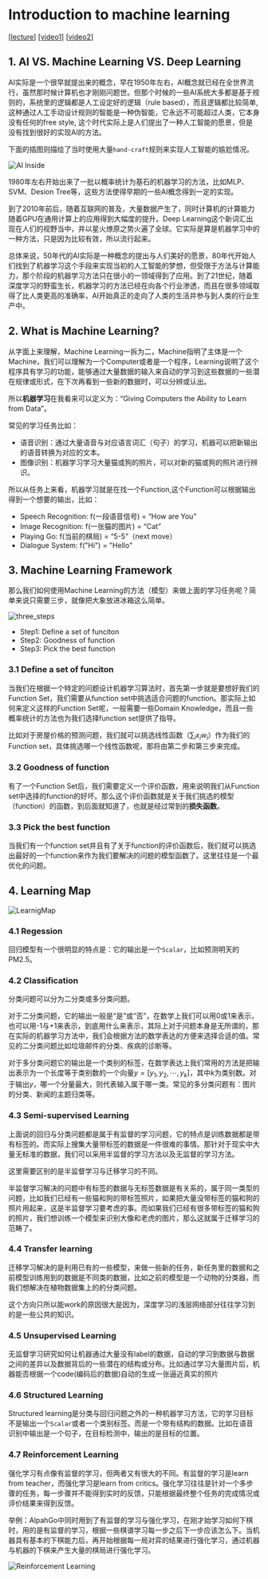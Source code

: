 # Introduction to machine learning

\[[lecture](../lectures/introduction.pdf)\]
\[[video1](https://youtu.be/CXgbekl66jc)\]
\[[video2](https://www.youtube.com/watch?v=On1N8u1z2Ng)\]

## 1. AI VS. Machine Learning VS. Deep Learning

AI实际是一个很早就提出来的概念，早在1950年左右，AI概念就已经在全世界流行，虽然那时候计算机也才刚刚问题世。但那个时候的一些AI系统大多都是基于规则的，系统里的逻辑都是人工设定好的逻辑（rule based），而且逻辑都比较简单,这种通过人工手动设计规则的智能是一种伪智能，它永远不可能超过人类，它本身没有任何的free style, 这个时代实际上是人们提出了一种人工智能的愿景，但是没有找到很好的实现AI的方法。

下面的插图则描绘了当时使用大量`hand-craft`规则来实现人工智能的尴尬情况。

![AI Inside](../images/001_ai_inside.jpg)

1980年左右开始出来了一批以概率统计为基石的机器学习的方法，比如MLP、SVM、Desion Tree等，这些方法使得早期的一些AI概念得到一定的实现。

到了2010年前后，随着互联网的普及，大量数据产生了，同时计算机的计算能力随着GPU在通用计算上的应用得到大幅度的提升。Deep Learning这个新词汇出现在人们的视野当中，并以星火燎原之势火遍了全球。它实际是算是机器学习中的一种方法，只是因为比较有效，所以流行起来。

总体来说，50年代的AI实际是一种概念的提出与人们美好的愿景，80年代开始人们找到了机器学习这个手段来实现当初的人工智能的梦想，但受限于方法与计算能力，那个阶段的机器学习方法只在很小的一领域得到了应用。到了21世纪，随着深度学习的野蛮生长，机器学习的方法已经在向各个行业渗透，而且在很多领域取得了比人类更高的准确率，AI开始真正的走向了人类的生活并参与到人类的行业生产中。


## 2. What is Machine Learning?

从字面上来理解，Machine Learning一拆为二，Machine指明了主体是一个Machine，我们可以理解为一个Computer或者是一个程序，Learning说明了这个程序具有学习的功能，能够通过大量数据的输入来自动的学习到这些数据的一些潜在规律或形式，在下次再看到一些新的数据时，可以分辨或认出。

所以**机器学习**在我看来可以定义为：“Giving Computers the Ability to Learn from Data”。

常见的学习任务比如：
- 语音识别：通过大量语音与对应语言词汇（句子）的学习，机器可以把新输出的语音转换为对应的文本。
- 图像识别：机器学习学习大量猫或狗的照片，可以对新的猫或狗的照片进行辨识。

所以从任务上来看，机器学习就是在找一个Function,这个Function可以根据输出得到一个想要的输出，比如：

- Speech Recognition: f(一段语音信号) = “How are You”
- Image Recognition: f(一张猫的图片) = “Cat”
- Playing Go: f(当前的棋局) = “5-5”（next move）
- Dialogue System: f("Hi") = "Hello"

## 3. Machine Learning Framework

那么我们如何使用Machine Learning的方法（模型）来做上面的学习任务呢？简单来说只需要三步，就像把大象放进冰箱这么简单。

![three_steps](../images/002_three_steps.jpg)

- Step1: Define a set of funciton
- Step2: Goodness of function
- Step3: Pick the best function

### 3.1 Define a set of funciton

当我们在根据一个特定的问题设计机器学习算法时，首先第一步就是要想好我们的Function Set，我们需要从function set中挑选适合问题的function。那实际上如何来定义这样的Function Set呢，一般需要一些Domain Knowledge，而且一些概率统计的方法也为我们选择function set提供了指导。

比如对于房屋价格的预测问题，我们就可以挑选线性函数（$\sum_i x_iw_i$）作为我们的Function set，具体挑选哪一个线性函数呢，那将由第二步和第三步来完成。

### 3.2 Goodness of function

有了一个Function Set后，我们需要定义一个评价函数，用来说明我们从Function set中选择的function的好坏。那么这个评价函数就是关于我们挑选的模型（function）的函数，到后面就知道了，也就是经过常到的**损失函数**。

### 3.3 Pick the best function

当我们有一个function set并且有了关于function的评价函数后，我们就可以挑选出最好的一个function来作为我们要解决的问题的模型函数了。这里往往是一个最优化的问题。


## 4. Learning Map

![LearnigMap](../images/003_learning_map.jpg)

### 4.1 Regession

回归模型有一个很明显的特点是：它的输出是一个`Scalar`，比如预测明天的PM2.5。

### 4.2 Classification

分类问题可以分为二分类或多分类问题。

对于二分类问题，它的输出一般是“是”或“否”，在数学上我们可以用0或1来表示，也可以用-1与+1来表示，到底用什么来表示，其际上对于问题本身是无所谓的，那在实际的机器学习方法中，我们会根据方法的数学表达的方便来选择合适的值。常见的二分类问题比如垃圾邮件的分类、疾病的诊断等。

对于多分类问题它的输出是一个类别的标签，在数学表达上我们常用的方法是把输出表示为一个长度等于类别数的一个向量$y = [y_1,y_2,\cdots,y_k]$，其中$k$为类别数。对于输出$y$，哪一个分量最大，则代表输入属于哪一类。常见的多分类问题有：图片的分类、新闻的主题归类等。

### 4.3 Semi-supervised Learning

上面说的回归与分类问题都是属于有监督的学习问题，它的特点是训练数据都是带有标签的。而实际上搜集大量带标签的数据是一件很难的事情。那针对于现实中大量无标准的数据，我们可以采用半监督的学习方法以及无监督的学习方法。

这里需要区别的是半监督学习与迁移学习的不同。

半监督学习解决的问题中有标签的数据与无标签数据是有关系的，属于同一类型的问题，比如我们已经有一些猫和狗的带标签照片，如果把大量没带标签的猫和狗的照片用起来，这是半监督学习要考虑的事。而如果我们已经有很多带标签的猫和狗的照片，我们想训练一个模型来识别大像和老虎的图片，那么这就属于迁移学习的范畴了。

### 4.4 Transfer learning

迁移学习解决的是利用已有的一些模型，来做一些新的任务，新任务里的数据和之前模型训练用到的数据是不同类的数据，比如之前的模型是一个动物的分类器，而我们想解决在植物数据集上的的分类问题。

这个方向只所以能work的原因很大是因为，深度学习的浅层网络部分往往学习到的是一些公共的知识。

### 4.5 Unsupervised Learning

无监督学习研究如何让机器通过大量没有label的数据，自动的学习到数据与数据之间的差异以及数据背后的一些潜在的结构或分布。比如通过学习大量图片后，机器能否根据一个code(编码后的数据)自动的生成一张逼近真实的照片

### 4.6 Structured Learning

Structured learning是分类与回归问题之外的一种机器学习方法，它的学习目标不是输出一个`Scalar`或者一个类别标签。而是一个带有结构的数据。比如在语音识别中输出是一个句子，在目标检测中，输出的是目标的位置。


### 4.7 Reinforcement Learning

强化学习有点像有监督的学习，但两者又有很大的不同。有监督的学习是learn from teacher，而强化学习是learn from critics。强化学习往往是针对一个多步骤的任务，每一步骤并不能得到实时的反馈，只能根据最终整个任务的完成情况或评价结果来得到反馈。

举例：AlpahGo中同时用到了有监督的学习与强化学习，在刚才始学习如何下棋时，用的是有监督的学习，根据一些棋谱学习每一步之后下一步应该怎么下。当机器具有基本的下棋能力后，再开始根据每一局对弈的结果进行强化学习，通过机器与机器的下棋来产生大量的棋局进行强化学习。

![Reinforcement Learning](../images/004_reinforcement_learning.jpg)








